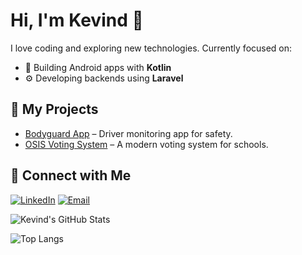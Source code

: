 # Hi, I'm Kevind 👋
I love coding and exploring new technologies. Currently focused on:
- 🔧 Building Android apps with **Kotlin**
- ⚙️ Developing backends using **Laravel**

## 🚀 My Projects
- [Bodyguard App](https://example.com) – Driver monitoring app for safety.
- [OSIS Voting System](https://github.com/Kradhityaw/OSIS-Vote) – A modern voting system for schools.

## 🔗 Connect with Me
[![LinkedIn](https://img.shields.io/badge/LinkedIn-blue?logo=linkedin&style=for-the-badge)](https://www.linkedin.com/in/kradhityaw/)
[![Email](https://img.shields.io/badge/Email-fff?logo=gmail&style=for-the-badge)](mailto:kradhityaw@email.com)

![Kevind's GitHub Stats](https://github-readme-stats.vercel.app/api?username=Kradhityaw&show_icons=true&theme=tokyonight)

![Top Langs](https://github-readme-stats.vercel.app/api/top-langs/?username=Kradhityaw&layout=compact&theme=tokyonight)



<!--
**Kradhityaw/Kradhityaw** is a ✨ _special_ ✨ repository because its `README.md` (this file) appears on your GitHub profile.

Here are some ideas to get you started:

- 🔭 I’m currently working on ...
- 🌱 I’m currently learning ...
- 👯 I’m looking to collaborate on ...
- 🤔 I’m looking for help with ...
- 💬 Ask me about ...
- 📫 How to reach me: ...
- 😄 Pronouns: ...
- ⚡ Fun fact: ...
-->

